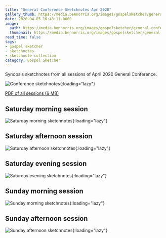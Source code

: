 ```yaml
---
title: "General Conference Sketchnotes Apr 2020"
gallery_thumb: https://media.bennorris.org/images/gospelsketcher/general-conference/apr-2020/general-conference-sketchnote.jpg
date: 2020-04-05 16:43:11-0600
image:
  path: https://media.bennorris.org/images/gospelsketcher/general-conference/apr-2020/general-conference-sketchnotes-header.jpg
  thumbnail: https://media.bennorris.org/images/gospelsketcher/general-conference/apr-2020/general-conference-sketchnotes-header.jpg
read_time: false
tags:
- gospel sketcher
- sketchnotes
- sketchnote collection
category: Gospel Sketcher
---
```


Synopsis sketchnotes from all sessions of April 2020 General Conference.

![Conference sketchnotes](https://media.bennorris.org/images/gospelsketcher/general-conference/apr-2020/general-conference-sketchnote.jpg){:loading="lazy"}

[PDF of all sessions (6 MB)](https://media.bennorris.org/images/gospelsketcher/general-conference/apr-2020/apr-2020-general-conference-sketchnotes.pdf)

## Saturday morning session

![Saturday morning sketchnotes](https://media.bennorris.org/images/gospelsketcher/general-conference/apr-2020/general-conference-sat-am-sketchnote.jpg){:loading="lazy"}

## Saturday afternoon session

![Saturday afternoon sketchnotes](https://media.bennorris.org/images/gospelsketcher/general-conference/apr-2020/general-conference-sat-pm-sketchnote.jpg){:loading="lazy"}

## Saturday evening session

![Saturday evening sketchnotes](https://media.bennorris.org/images/gospelsketcher/general-conference/apr-2020/general-conference-sat-eve-sketchnote.jpg){:loading="lazy"}

## Sunday morning session

![Sunday morning sketchnotes](https://media.bennorris.org/images/gospelsketcher/general-conference/apr-2020/general-conference-sun-am-sketchnote.jpg){:loading="lazy"}

## Sunday afternoon session

![Sunday afternoon sketchnotes](https://media.bennorris.org/images/gospelsketcher/general-conference/apr-2020/general-conference-sun-pm-sketchnote.jpg){:loading="lazy"}
